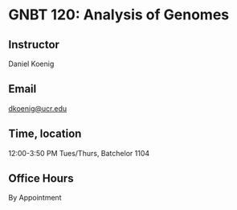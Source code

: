 # GNBT 120: Analysis of Genomes

## Instructor
Daniel Koenig

## Email
dkoenig@ucr.edu

## Time, location
12:00-3:50 PM Tues/Thurs, Batchelor 1104

## Office Hours
By Appointment
